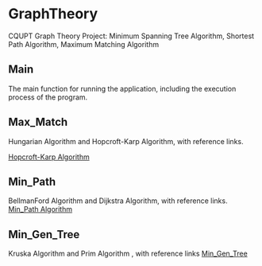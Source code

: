 # GraphTheory

CQUPT Graph Theory Project: Minimum Spanning Tree Algorithm, Shortest Path Algorithm, Maximum Matching Algorithm

## Main

The main function for running the application, including the execution process of the program.

## Max_Match 
Hungarian Algorithm and Hopcroft-Karp Algorithm, with reference links.

[Hopcroft-Karp Algorithm](https://zhuanlan.zhihu.com/p/214072424)


## Min_Path
BellmanFord Algorithm and Dijkstra Algorithm, with reference links.
[Min_Path Algorithm](https://zhuanlan.zhihu.com/p/432674874)
## Min_Gen_Tree 
Kruska Algorithm and Prim Algorithm , with reference links 
[Min_Gen_Tree](https://zhuanlan.zhihu.com/p/88548136)
